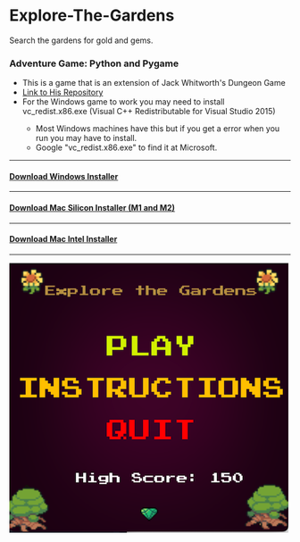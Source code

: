# Explore-The-Gardens
Search the gardens for gold and gems. 

<h3>
Adventure Game: Python and Pygame
</h3>
<ul>
  <li>This is a game that is an extension of Jack Whitworth's Dungeon Game</li>
  <li><a href="https://github.com/Jack-Writes-Code/Pygame-Dungeon-Game" target="_blank" rel="noopener noreferrer">Link to His Repository</a></li>
  <li>For the Windows game to work you may need to install vc_redist.x86.exe (Visual C++ Redistributable for Visual Studio 2015) </li>
  <ul>
    <li>Most Windows machines have this but if you get a error when you run you may have to install.</li>
    <li>Google "vc_redist.x86.exe" to find it at Microsoft.</li>
  </ul>
</ul>
<hr>
<h4><a href="https://drive.google.com/file/d/1OztYaWCRMCTVYsfVnb9QcCRxymaXsdGd/view?usp=sharing" target="_blank" rel="noopener noreferrer">Download Windows Installer</a></h4>
<hr>
<h4><a href="https://drive.google.com/file/d/1us0oY6MKoXfn5LSRm09wI5fUVWDDofne/view?usp=sharing" target="_blank" rel="noopener noreferrer">Download Mac Silicon Installer (M1 and M2)</a></h4>
<hr>
<h4><a href="https://drive.google.com/file/d/1sLqdeuDHeSoPEU35lyYtNR5b8cA_NjDQ/view?usp=sharing" target="_blank" rel="noopener noreferrer">Download Mac Intel Installer</a></h4>
<hr>
<img src="https://github.com/groeneveldwoodstock/Explore-The-Gardens/blob/main/ScreenShot.png" alt="Screen Shot">


  </body>
